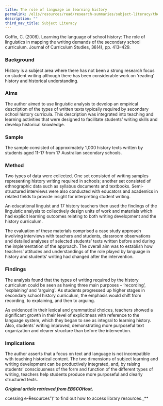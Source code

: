 ```yaml
---
title: The role of language in learning history
permalink: /elis/resources/read/research-summaries/subject-literacy/the-role-of-language-in-learning-history/
description: ""
third_nav_title: Subject Literacy
---
```

Coffin, C. (2006). Learning the language of school history: The role of linguistics in mapping the writing demands of the secondary school curriculum. Journal of Curriculum Studies, 38(4), pp. 413–429.

### Background

History is a subject area where there has not been a strong research focus on student writing although there has been considerable work on ‘reading’ history and historical understanding.

### Aims

The author aimed to use linguistic analysis to develop an empirical description of the types of written texts typically required by secondary school history curricula. This description was integrated into teaching and learning activities that were designed to facilitate students’ writing skills and develop historical knowledge.

### Sample

The sample consisted of approximately 1,000 history texts written by students aged 11-17 from 17 Australian secondary schools.

### Method

Two types of data were collected. One set consisted of writing samples representing history writing required in schools; another set consisted of ethnographic data such as syllabus documents and textbooks. Semi-structured interviews were also conducted with educators and academics in related fields to provide insight for interpreting student writing.

An educational linguist and 17 history teachers then used the findings of the linguistic analysis to collectively design units of work and materials which had explicit learning outcomes relating to both writing development and the history curriculum.

The evaluation of these materials comprised a case study approach involving interviews with teachers and students, classroom observations and detailed analyses of selected students’ texts written before and during the implementation of the approach. The overall aim was to establish how teachers’ attitudes and understandings of the role played by language in history and students’ writing had changed after the intervention.

### Findings

The analysis found that the types of writing required by the history curriculum could be seen as having three main purposes – ‘recording’, 'explaining' and 'arguing'. As students progressed up higher stages in secondary school history curriculum, the emphasis would shift from recording, to explaining, and then to arguing.

As evidenced in their lexical and grammatical choices, teachers showed a significant growth in their level of explicitness with reference to the language system, which they began to see as integral to learning history. Also, students’ writing improved, demonstrating more purposeful text organization and clearer structure than before the intervention.

### Implications

The author asserts that a focus on text and language is not incompatible with teaching historical content. The two dimensions of subject learning and writing development can be productively integrated, and, by raising students’ consciousness of the form and function of the different types of writing, teachers help students produce more purposeful and clearly structured texts.

_**Original article retrieved from EBSCOHost.**_  

ccessing e-Resources")’ to find out how to access library resources._**